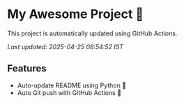 # My Awesome Project 🚀

This project is automatically updated using GitHub Actions.

_Last updated: 2025-04-25 08:54:52 IST_

## Features
- Auto-update README using Python 🐍
- Auto Git push with GitHub Actions 🤖
